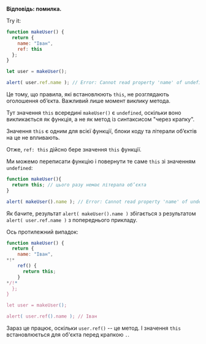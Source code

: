 **Відповідь: помилка.**

Try it:
```js run
function makeUser() {
  return {
    name: "Іван",
    ref: this
  };
}

let user = makeUser();

alert( user.ref.name ); // Error: Cannot read property 'name' of undefined
```

Це тому, що правила, які встановлюють `this`, не розглядають оголошення об’єкта. Важливий лише момент виклику метода.

Тут значення `this` всередині `makeUser()` є `undefined`, оскільки воно викликається як функція, а не як метод із синтаксисом "через крапку".

Значення `this` є одним для всієї функції, блоки коду та літерали об’єктів на це не впливають.

Отже, `ref: this` дійсно бере значення `this` функції.

Ми можемо переписати функцію і повернути те саме `this` зі значенням` undefined`:

```js run
function makeUser(){
  return this; // цього разу немає літерала об’єкта
}

alert( makeUser().name ); // Error: Cannot read property 'name' of undefined
```
Як бачите, результат `alert( makeUser().name )` збігається з результатом `alert( user.ref.name )` з попереднього прикладу.

Ось протилежний випадок:

```js run
function makeUser() {
  return {
    name: "Іван",
*!*
    ref() {
      return this;
    }
*/!*
  };
}

let user = makeUser();

alert( user.ref().name ); // Іван
```

Зараз це працює, оскільки `user.ref()` -- це метод. І значення `this` встановлюється для об'єкта перед крапкою `.`.
